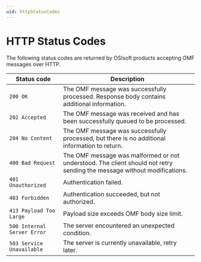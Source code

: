 ```yaml
---
uid: httpStatusCodes
---
```


# HTTP Status Codes

The following status codes are returned by OSIsoft products accepting OMF messages over HTTP.

| Status code | Description |
| --- | --- |
| `200 OK` | The OMF message was successfully processed. Response body contains additional information. |
| `202 Accepted` | The OMF message was received and has been successfully queued to be processed. |
| `204 No Content` | The OMF message was successfully processed, but there is no additional information to return. |
| `400 Bad Request` | The OMF message was malformed or not understood. The client should not retry sending the message without modifications. |
| `401 Unauthorized` | Authentication failed. |
| `403 Forbidden` | Authentication succeeded, but not authorized. |
| `413 Payload Too Large` | Payload size exceeds OMF body size limit. |
| `500 Internal Server Error` | The server encountered an unexpected condition. |
| `503 Service Unavailable` | The server is currently unavailable, retry later. |
